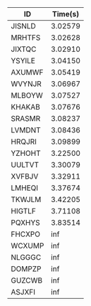 |ID|Time(s)|
|-|-|
|JISNLD|3.02579|
|MRHTFS|3.02628|
|JIXTQC|3.02910|
|YSYILE|3.04150|
|AXUMWF|3.05419|
|WVYNJR|3.06967|
|MLBOYW|3.07527|
|KHAKAB|3.07676|
|SRASMR|3.08237|
|LVMDNT|3.08436|
|HRQJRI|3.09899|
|YZHOHT|3.22500|
|UULTVT|3.30079|
|XVFBJV|3.32911|
|LMHEQI|3.37674|
|TKWJLM|3.42205|
|HIGTLF|3.71108|
|PQXHYS|3.83514|
|FHCXPO|inf|
|WCXUMP|inf|
|NLGGGC|inf|
|DOMPZP|inf|
|GUZCWB|inf|
|ASJXFI|inf|
